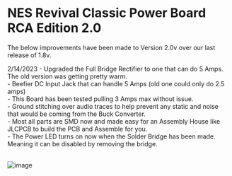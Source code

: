 # NES Revival Classic Power Board RCA Edition 2.0

The below improvements have been made to Version 2.0v over our last release of 1.8v.

2/14/2023 - Upgraded the Full Bridge Rectifier to one that can do 5 Amps.  The old version was getting pretty warm. <br>
          - Beefier DC Input Jack that can handle 5 Amps (old one could only do 2.5 amps) <br>
          - This Board has been tested pulling 3 Amps max without issue. <br>
          - Ground stitching over audio traces to help prevent any static and noise that would be coming from the Buck Converter. <br>
          - Most all parts are SMD now and made easy for an Assembly House like JLCPCB to build the PCB and Assemble for you. <br>
          - The Power LED turns on now when the Solder Bridge has been made.  Meaning it can be disabled by removing the bridge. <br> <br>
          
![image](https://user-images.githubusercontent.com/70423454/218925882-f2fb7efe-27cc-43b1-8b55-42b3a82840e6.png)
